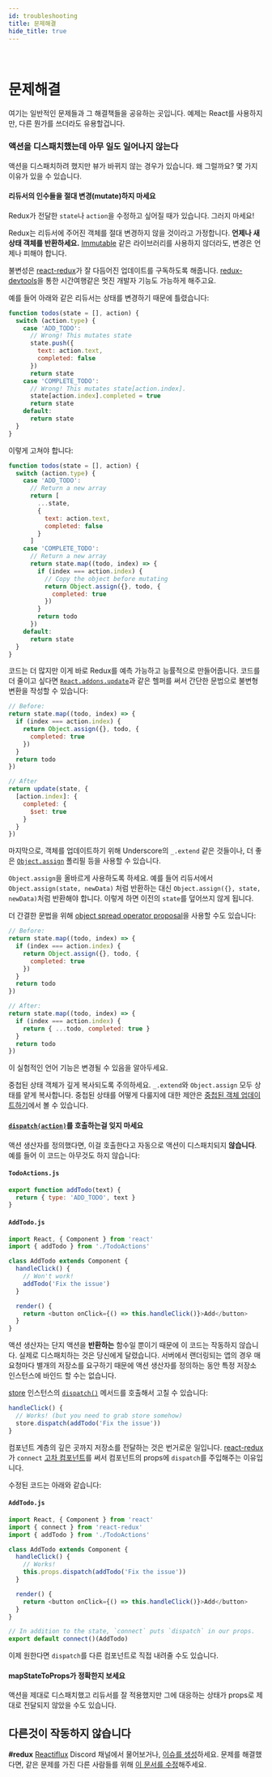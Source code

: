 ```yaml
---
id: troubleshooting
title: 문제해결
hide_title: true
---
```


&nbsp;

# 문제해결

여기는 일반적인 문제들과 그 해결책들을 공유하는 곳입니다.
예제는 React를 사용하지만, 다른 뭔가를 쓰더라도 유용할겁니다.

### 액션을 디스패치했는데 아무 일도 일어나지 않는다

액션을 디스패치하려 했지만 뷰가 바뀌지 않는 경우가 있습니다. 왜 그럴까요? 몇 가지 이유가 있을 수 있습니다.

#### 리듀서의 인수들을 절대 변경(mutate)하지 마세요

Redux가 전달한 `state`나 `action`을 수정하고 싶어질 때가 있습니다. 그러지 마세요!

Redux는 리듀서에 주어진 객체를 절대 변경하지 않을 것이라고 가정합니다. **언제나 새 상태 객체를 반환하세요.** [Immutable](https://facebook.github.io/immutable-js/) 같은 라이브러리를 사용하지 않더라도, 변경은 언제나 피해야 합니다.

불변성은 [react-redux](https://github.com/gaearon/react-redux)가 잘 다듬어진 업데이트를 구독하도록 해줍니다. [redux-devtools](http://github.com/gaearon/redux-devtools)을 통한 시간여행같은 멋진 개발자 기능도 가능하게 해주고요.

예를 들어 아래와 같은 리듀서는 상태를 변경하기 때문에 틀렸습니다:

```js
function todos(state = [], action) {
  switch (action.type) {
    case 'ADD_TODO':
      // Wrong! This mutates state
      state.push({
        text: action.text,
        completed: false
      })
      return state
    case 'COMPLETE_TODO':
      // Wrong! This mutates state[action.index].
      state[action.index].completed = true
      return state
    default:
      return state
  }
}
```

이렇게 고쳐야 합니다:

```js
function todos(state = [], action) {
  switch (action.type) {
    case 'ADD_TODO':
      // Return a new array
      return [
        ...state,
        {
          text: action.text,
          completed: false
        }
      ]
    case 'COMPLETE_TODO':
      // Return a new array
      return state.map((todo, index) => {
        if (index === action.index) {
          // Copy the object before mutating
          return Object.assign({}, todo, {
            completed: true
          })
        }
        return todo
      })
    default:
      return state
  }
}
```

코드는 더 많지만 이게 바로 Redux를 예측 가능하고 능률적으로 만들어줍니다. 코드를 더 줄이고 싶다면 [`React.addons.update`](https://facebook.github.io/react/docs/update.html)과 같은 헬퍼를 써서 간단한 문법으로 불변형 변환을 작성할 수 있습니다:

```js
// Before:
return state.map((todo, index) => {
  if (index === action.index) {
    return Object.assign({}, todo, {
      completed: true
    })
  }
  return todo
})

// After
return update(state, {
  [action.index]: {
    completed: {
      $set: true
    }
  }
})
```

마지막으로, 객체를 업데이트하기 위해 Underscore의 `_.extend` 같은 것들이나, 더 좋은 [`Object.assign`](https://developer.mozilla.org/en/docs/Web/JavaScript/Reference/Global_Objects/Object/assign) 폴리필 등을 사용할 수 있습니다.

`Object.assign`을 올바르게 사용하도록 하세요. 예를 들어 리듀서에서 `Object.assign(state, newData)` 처럼 반환하는 대신 `Object.assign({}, state, newData)`처럼 반환해야 합니다. 이렇게 하면 이전의 `state`를 덮어쓰지 않게 됩니다.

더 간결한 문법을 위해 [object spread operator proposal](usage/UsingObjectSpreadOperator.md)을 사용할 수도 있습니다:

```js
// Before:
return state.map((todo, index) => {
  if (index === action.index) {
    return Object.assign({}, todo, {
      completed: true
    })
  }
  return todo
})

// After:
return state.map((todo, index) => {
  if (index === action.index) {
    return { ...todo, completed: true }
  }
  return todo
})
```

이 실험적인 언어 기능은 변경될 수 있음을 알아두세요.

중첩된 상태 객체가 깊게 복사되도록 주의하세요. `_.extend`와 `Object.assign` 모두 상태를 얕게 복사합니다. 중첩된 상태를 어떻게 다룰지에 대한 제안은 [중첩된 객체 업데이트하기](./usage/structuring-reducers/ImmutableUpdatePatterns.md#updating-nested-objects)에서 볼 수 있습니다.

#### [`dispatch(action)`](api/Store.md#dispatch)를 호출하는걸 잊지 마세요

액션 생산자를 정의했다면, 이걸 호출한다고 자동으로 액션이 디스패치되지 **않습니다**. 예를 들어 이 코드는 아무것도 하지 않습니다:

#### `TodoActions.js`

```js
export function addTodo(text) {
  return { type: 'ADD_TODO', text }
}
```

#### `AddTodo.js`

```js
import React, { Component } from 'react'
import { addTodo } from './TodoActions'

class AddTodo extends Component {
  handleClick() {
    // Won't work!
    addTodo('Fix the issue')
  }

  render() {
    return <button onClick={() => this.handleClick()}>Add</button>
  }
}
```

액션 생산자는 단지 액션을 **반환하는** 함수일 뿐이기 때문에 이 코드는 작동하지 않습니다. 실제로 디스패치하는 것은 당신에게 달렸습니다. 서버에서 랜더링되는 앱의 경우 매 요청마다 별개의 저장소를 요구하기 때문에 액션 생산자를 정의하는 동안 특정 저장소 인스턴스에 바인드 할 수는 없습니다.

[store](api/Store.md) 인스턴스의 [`dispatch()`](api/Store.md#dispatch) 메서드를 호출해서 고칠 수 있습니다:

```js
handleClick() {
  // Works! (but you need to grab store somehow)
  store.dispatch(addTodo('Fix the issue'))
}
```

컴포넌트 계층의 깊은 곳까지 저장소를 전달하는 것은 번거로운 일입니다. [react-redux](https://github.com/gaearon/react-redux)가 `connect` [고차 컴포넌트](https://medium.com/@dan_abramov/mixins-are-dead-long-live-higher-order-components-94a0d2f9e750)를 써서 컴포넌트의 props에 `dispatch`를 주입해주는 이유입니다.

수정된 코드는 아래와 같습니다:

#### `AddTodo.js`

```js
import React, { Component } from 'react'
import { connect } from 'react-redux'
import { addTodo } from './TodoActions'

class AddTodo extends Component {
  handleClick() {
    // Works!
    this.props.dispatch(addTodo('Fix the issue'))
  }

  render() {
    return <button onClick={() => this.handleClick()}>Add</button>
  }
}

// In addition to the state, `connect` puts `dispatch` in our props.
export default connect()(AddTodo)
```

이제 원한다면 `dispatch`를 다른 컴포넌트로 직접 내려줄 수도 있습니다.

#### mapStateToProps가 정확한지 보세요

액션을 제대로 디스패치했고 리듀서를 잘 적용했지만 그에 대응하는 상태가 props로 제대로 전달되지 않았을 수도 있습니다.

## 다른것이 작동하지 않습니다

**#redux** [Reactiflux](http://reactiflux.com/) Discord 채널에서 물어보거나, [이슈를 생성](https://github.com/reactjs/redux/issues)하세요.
문제를 해결했다면, 같은 문제를 가진 다른 사람들를 위해 [이 문서를 수정](https://github.com/reactjs/redux/edit/master/docs/Troubleshooting.md)해주세요.
